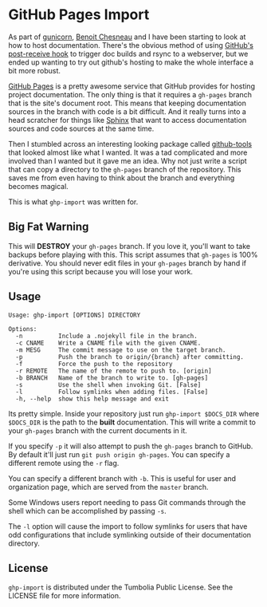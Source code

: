 GitHub Pages Import
===================

As part of [gunicorn][gunicorn], [Benoit Chesneau][benoit] and I have been
starting to look at how to host documentation. There's the obvious method of
using [GitHub's post-receive hook][github-post] to trigger doc builds and rsync
to a webserver, but we ended up wanting to try out github's hosting to make the
whole interface a bit more robust.

[GitHub Pages][gh-pages] is a pretty awesome service that GitHub provides for
hosting project documentation. The only thing is that it requires a
`gh-pages` branch that is the site's document root. This means that keeping
documentation sources in the branch with code is a bit difficult. And it really
turns into a head scratcher for things like [Sphinx][sphinx] that want to
access documentation sources and code sources at the same time.

Then I stumbled across an interesting looking package called
[github-tools][github-tools] that looked almost like what I wanted. It was a tad
complicated and more involved than I wanted but it gave me an idea. Why not
just write a script that can copy a directory to the `gh-pages` branch of the
repository. This saves me from even having to think about the branch and
everything becomes magical.

This is what `ghp-import` was written for.

[gunicorn]: http://www.gunicorn.com/ "Gunicorn"
[benoit]: http://github.com/benoitc "Benoît Chesneau"
[github-post]: https://help.github.com/articles/post-receive-hooks "GitHub Post-Receive Hook"
[gh-pages]: http://pages.github.com/ "GitHub Pages"
[sphinx]: http://sphinx.pocoo.org/ "Sphinx Documentation"
[github-tools]: http://dinoboff.github.com/github-tools/ "github-tools"


Big Fat Warning
---------------

This will **DESTROY** your `gh-pages` branch. If you love it, you'll want to
take backups before playing with this. This script assumes that `gh-pages` is
100% derivative. You should never edit files in your `gh-pages` branch by hand
if you're using this script because you will lose your work.

Usage
-----

    Usage: ghp-import [OPTIONS] DIRECTORY

	Options:
	  -n          Include a .nojekyll file in the branch.
	  -c CNAME    Write a CNAME file with the given CNAME.
	  -m MESG     The commit message to use on the target branch.
	  -p          Push the branch to origin/{branch} after committing.
	  -f          Force the push to the repository
	  -r REMOTE   The name of the remote to push to. [origin]
	  -b BRANCH   Name of the branch to write to. [gh-pages]
	  -s          Use the shell when invoking Git. [False]
	  -l          Follow symlinks when adding files. [False]
	  -h, --help  show this help message and exit

Its pretty simple. Inside your repository just run `ghp-import $DOCS_DIR`
where `$DOCS_DIR` is the path to the **built** documentation. This will write a
commit to your `gh-pages` branch with the current documents in it.

If you specify `-p` it will also attempt to push the `gh-pages` branch to
GitHub. By default it'll just run `git push origin gh-pages`. You can specify
a different remote using the `-r` flag.

You can specify a different branch with `-b`. This is useful for user and
organization page, which are served from the `master` branch.

Some Windows users report needing to pass Git commands through the shell which can be accomplished by passing `-s`.

The `-l` option will cause the import to follow symlinks for users that have odd configurations that include symlinking outside of their documentation directory.

License
-------

`ghp-import` is distributed under the Tumbolia Public License. See the LICENSE
file for more information.
